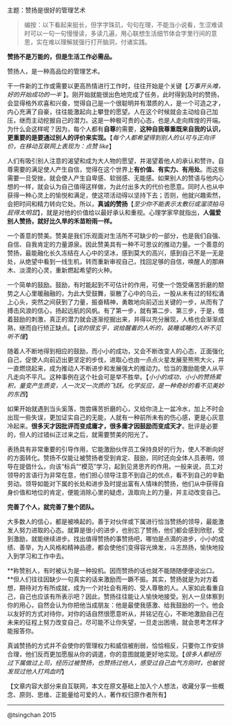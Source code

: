 主题：赞扬是很好的管理艺术

> 编按：以下看起来挺长，但字字珠玑，句句在理，不能当小说看，生涩难读时可以一句一句慢慢读，多读几遍，用心联想生活细节体会字里行间的意思，实在难以理解就强行打开脑洞，付诸实践。

**赞扬不是万能的，但是生活工作必需品。**

赞扬人，是一种高品位的管理艺术。

干一件新的工作或需要以更高热情进行工作时，往往开始是个关键【*万事开头难，好的开始成功的一半* 】。刚开始就能很出色地完成了任务，此时得到及时的赞扬，会显得格外欢喜和兴奋，觉得自己是一个很聪明并有潜质的人，是一个可造之才，内心充满了自豪，往往能激起向上攀登的愿望。人在这个时候就会主动给自己加压，继而主动挖掘自己的潜力。这是一种极可贵的心态，也是人走向辉煌的开端。为什么会这样呢？因为，每个人都有**自尊**的需要，**这种自我尊重既来自我的认识，更重要的是要通过别人的评价来实现。**【*每个人都希望得到别人的认可与正向评价，在移动互联网上表现为：点赞 like*】


人们有吸引别人注意的渴望和成为大人物的愿望，并渴望着他人的承认和赞许。自尊需要的满足使人产生自信，觉得在这个世界上**有价值、有实力、有用处**。而这些需要一旦受挫，就会使人产生自卑感、软弱感、无能感。如果别人的赞语与他内心想的一样，就会认为自己值得这样做，为此付出多大的代价也愿意。同时人也从中获得一种心灵上的愉悦和满足，使这项活动得以坚持下去；否则，他就兴趣索然，会把时间和精力转向它处。所以，**真诚的赞扬**【*至少你不能表示太敷衍或溜须拍马屁得太明显*】，就是对他的价值给以最好承认和重视。心理学家早就指出，**人偏爱别人赞扬，就好比久旱的禾苗盼雨一样。**

一个善意的赞美。赞美是我们乐观面对生活所不可缺少的一部分，也是我们自强、自信、自我肯定的力量源泉。因此赞美具有一种不可思议的推动力量。一个善意的赞扬，最能融化长久冻结在人心中的坚冰，感到莫大的高兴，感到自己不是一无是处，从绝望中看到一线生机，转而重新审视自己，找回足够的自信，唤醒人的那麻木、淡漠的心灵，重新燃起希望的火种。

一个简单的鼓励。鼓励，有时能起到不可估计的作用，可使一个饱受痛苦折磨的颓势之人心里暖融融的，为此大受鼓舞，驱散了心中的乌云，一股从未有过的轻松涌上心头，突然之间获到了力量，振奋精神，勇敢地向前迈出关键的一步，从而有了搏击风浪的信心，扬起远航的风帆。有了第一步，就有第二步、第三步，于是，借着鼓励的刺激，真正的潜力就会逐渐挖掘出来，并得以充分展现，人格也会渐渐成熟，继而自行矫正缺点。【*说的很玄乎，说给醒着的人听的，装睡或睡的人听不见听不懂*】

随着人不断地得到相应的鼓励，而小小的成功，又会不断改变人的心态，正面强化自己，促使人向前迈出更坚定的步伐，进取心也由一点点火星发展至熊熊大火，并一直燃烧起来，成为推动人不断进步和发展强大的推动力。恰当的激励能使人从平凡走向不平凡。这种事例在这个社会可是举不胜举。【*小小的成功、小小的赞扬累积，量变产生质变，人一次又一次质的飞跃。化学反应，是一种奇妙的看不见美妙的东西*】

如果开始就遇到当头奚落，饱尝痛苦折磨的心，又给你浇上一盆冷水，加上不时会出现一些失误，更加证实自己的无能，人就有一种前所未有的伤心感，更是心灰意冷起来。**很多天才因批评而变成庸才，很多庸才因鼓励而变成天才**。批评是必要的，但人的过错纠正过来之后，就需要赞美的阳光了。

表扬具有非常重要的引导作用，它能激励伙伴员工保持良好的行为，使人不断向好的方面转化。赞扬不仅能让被赞扬者受到肯定、鼓励，同时还向全体人员表明，领导在提倡什么，向该“标兵”“模范”学习，起到见贤思齐的作用。一般来说，员工对领导的言语行为非常在意，他们担心领导注意不到自己的优点，看不到自己的辛勤劳动。领导如能对下属的长处和进步及时提出富有人情味的赞扬，他们从中获得自身价值和地位的肯定，便能消除心里的疑虑，汲取向上的力量，并主动改变自己。

**完善了个人，就完善了整个团队。**

大多数人的信心，都是被唤起的。善于对伙伴或下属进行恰当赞扬的领导，最能激发人努力进取的心态。就算是很小的进步，也别忘了赞扬，他们都会感到欣慰，受到激励，就能继续进步。找出值得赞扬的事赞扬吧，哪怕是点滴的进步，小小的成绩、善举，为人风格和精神品德，都会使他们变得容光焕发，斗志昂扬，愉快地投入到学习和工作中去。

**称赞别人，有时被认为是一种投机。因而赞扬的话也就不能随随便便说出口。**但人们往往因缺少一句真实的话来激励而一蹶不振。其实，赞扬就是为对方着想，期待对方有所成就，成为一个对社会有用的、受人尊敬的人。人家如此看重自己，自己也应该有所表示吧？因此，赞扬往往能让人愉快地接受。别人一旦体察到你的用心，自然会认为你把他当成朋友：他是最使我感激、给我鼓励的一个。他会以友好的方式对待你，对你的话自然很愿意听从，并铭记在心，不断地激励自己在未来的征程上努力改变自己，尽可能不让你失望，一旦走出困境，就会思考怎样才能报答你。

真诚赞扬的方式并不会使你的管理权力和威信被削弱，恰恰相反，只要你工作安排合理，他们反而更加愿服从你的调遣，你的意图就能更好地实现。【*很多人都经历过下属做过上司，经历过被赞扬，也赞扬过他人，感受过自己血气方刚时，也敏锐发现过他人打鸡血时*】

【文章内容大部分来自互联网，本文在原文基础上加入个人想法，收藏分享一些概念、原则、思维、正能量给可爱的人，著作权归原作者所有】 

----
@tsingchan 2015
